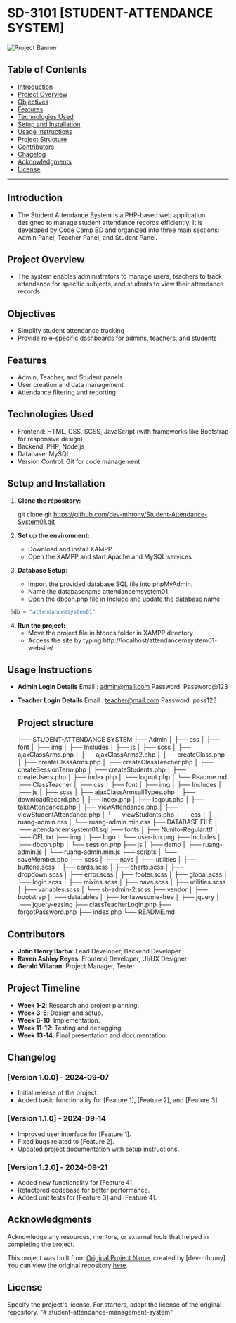 # SD-3101 [STUDENT-ATTENDANCE SYSTEM]

![Project Banner](https://via.placeholder.com/1200x400.png?text=Project+Banner+Placeholder)

## Table of Contents
- [Introduction](#introduction)
- [Project Overview](#project-overview)
- [Objectives](#objectives)
- [Features](#features)
- [Technologies Used](#technologies-used)
- [Setup and Installation](#setup-and-installation)
- [Usage Instructions](#usage-instructions)
- [Project Structure](#project-structure)
- [Contributors](#contributors)
- [Chagelog](#changelog)
- [Acknowledgments](#acknowledgments)
- [License](#license)

---

## Introduction
- The Student Attendance System is a PHP-based web application designed to manage student attendance records efficiently. It is developed by Code Camp BD and organized into three main sections: Admin Panel, Teacher Panel, and Student Panel.

## Project Overview
- The system enables administrators to manage users, teachers to track attendance for specific subjects, and students to view their attendance records.

## Objectives
- Simplify student attendance tracking
- Provide role-specific dashboards for admins, teachers, and students

## Features
- Admin, Teacher, and Student panels
- User creation and data management
- Attendance filtering and reporting

## Technologies Used
- Frontend: HTML, CSS, SCSS, JavaScript (with frameworks like Bootstrap for responsive design)
- Backend: PHP, Node.js
- Database: MySQL
- Version Control: Git for code management

## Setup and Installation

1. **Clone the repository:**

   git clone git https://github.com/dev-mhrony/Student-Attendance-System01.git
   
2. **Set up the environment:**
	- Download and install XAMPP
    - Open the XAMPP and start Apache and MySQL services

3. **Database Setup**:
    - Import the provided database SQL file into phpMyAdmin.
    - Name the databasename attendancemsystem01
    - Open the dbcon.php file in Include and update the database name:
  ```php
   &db = "attendancemsystem01"
   ```
   
4. **Run the project:**
   - Move the project file in htdocs folder in XAMPP directory
   - Access the site by typing http://localhost/attendancemsystem01-website/

 ## Usage Instructions

- **Admin Login Details**
  Email : admin@mail.com
  Password: Password@123

- **Teacher Login Details** 
  Email : teacher@mail.com
  Password: pass123

  ## Project structure
  
  ├── STUDENT-ATTENDANCE SYSTEM
  ├── Admin
  │   ├── css
  │   ├── font
  │   ├── img
  │   ├── Includes
  │   ├── js
  │   ├── scss
  │   ├── ajaxClassArms.php
  │   ├── ajaxClassArms2.php
  │   ├── createClass.php
  │   ├── createClassArms.php
  │   ├── createClassTeacher.php
  │   ├── createSessionTerm.php
  │   ├── createStudents.php
  │   ├── createUsers.php
  │   ├── index.php
  │   ├── logout.php
  │   └── Readme.md
  ├── ClassTeacher
  │   ├── css
  │   ├── font
  │   ├── img
  │   ├── Includes
  │   ├── js
  │   ├── scss
  │   ├── ajaxClassArmsallTypes.php
  │   ├── downloadRecord.php
  │   ├── index.php
  │   ├── logout.php
  │   ├── takeAttendance.php
  │   ├── viewAttendance.php
  │   ├── viewStudentAttendance.php
  │   └── viewStudents.php
  ├── css
  │   ├── ruang-admin.css
  │   └── ruang-admin.min.css
  ├── DATABASE FILE
  │   └── attendancemsystem01.sql
  ├── fonts
  │   ├── Nunito-Regular.ttf
  │   └── OFL.txt
  ├── img
  │   ├── logo
  │   └── user-icn.png
  ├── Includes
  │   ├── dbcon.php
  │   └── session.php
  ├── js
  │   ├── demo
  │   ├── ruang-admin.js
  │   └── ruang-admin.min.js
  ├── scripts
  │   └── saveMember.php
  ├── scss
  │   ├── navs
  │   ├── utilities
  │   ├── buttons.scss
  │   ├── cards.scss
  │   ├── charts.scss
  │   ├── dropdown.scss
  │   ├── error.scss
  │   ├── footer.scss
  │   ├── global.scss
  │   ├── login.scss
  │   ├── mixins.scss
  │   ├── navs.scss
  │   ├── utilities.scss
  │   ├── variables.scss
  │   └── sb-admin-2.scss
  ├── vendor
  │   ├── bootstrap
  │   ├── datatables
  │   ├── fontawesome-free
  │   ├── jquery
  │   └── jquery-easing
  ├── classTeacherLogin.php
  ├── forgotPassword.php
  ├── index.php
  └── README.md

## Contributors

- **John Henry Barba**: Lead Developer, Backend Developer
- **Raven Ashley Reyes**: Frontend Developer, UI/UX Designer
- **Gerald Villaran**: Project Manager, Tester

## Project Timeline

- **Week 1-2**: Research and project planning.
- **Week 3-5**: Design and setup.
- **Week 6-10**: Implementation.
- **Week 11-12**: Testing and debugging.
- **Week 13-14**: Final presentation and documentation.

## Changelog

### [Version 1.0.0] - 2024-09-07
- Initial release of the project.
- Added basic functionality for [Feature 1], [Feature 2], and [Feature 3].

### [Version 1.1.0] - 2024-09-14
- Improved user interface for [Feature 1].
- Fixed bugs related to [Feature 2].
- Updated project documentation with setup instructions.

### [Version 1.2.0] - 2024-09-21
- Added new functionality for [Feature 4].
- Refactored codebase for better performance.
- Added unit tests for [Feature 3] and [Feature 4].

## Acknowledgments

Acknowledge any resources, mentors, or external tools that helped in completing the project.

This project was built from [Original Project Name](https://github.com/dev-mhrony/Student-Attendance-System01), created by [dev-mhrony]. You can view the original repository [here](https://github.com/dev-mhrony/Student-Attendance-System01).

## License

Specify the project's license. For starters, adapt the license of the original repository.
"# student-attendance-management-system" 
